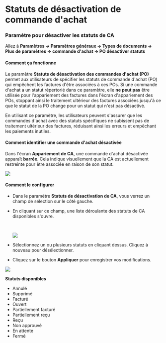 # Statuts de désactivation de commande d'achat

### **Paramètre pour désactiver les statuts de CA**

Allez à **Paramètres → Paramètres généraux → Types de documents → Plus de paramètres → commande d'achat → PO désactiver statuts**

#### **Comment ça fonctionne**

Le paramètre **Statuts de désactivation des commandes d'achat (PO)** permet aux utilisateurs de spécifier les statuts de commande d'achat (PO) qui empêchent les factures d'être associées à ces POs. Si une commande d'achat a un statut répertorié dans ce paramètre, elle **ne peut pas** être utilisée pour l'appariement des factures dans l'écran d'appariement des POs, stoppant ainsi le traitement ultérieur des factures associées jusqu'à ce que le statut de la PO change pour un statut qui n'est pas désactivé.

En utilisant ce paramètre, les utilisateurs peuvent s'assurer que les commandes d'achat avec des statuts spécifiques ne subissent pas de traitement ultérieur des factures, réduisant ainsi les erreurs et empêchant les paiements inutiles.

#### **Comment identifier une commande d'achat désactivée**

Dans l'écran **Appariement de CA**, une commande d'achat désactivée apparaît **barrée**. Cela indique visuellement que la CA est actuellement restreinte pour être associée en raison de son statut.

![](https://files.gitbook.com/v0/b/gitbook-x-prod.appspot.com/o/spaces%2FT2n2w4uDCJvv7CJ5zrdk%2Fuploads%2FDbA2CsBn6twgp5BrSvgV%2Fimage.png?alt=media\&token=211bd6a2-4136-4ea0-85cf-e17f428fa0da)

#### **Comment le configurer**

* Dans le paramètre **Statuts de désactivation de CA**, vous verrez un champ de sélection sur le côté gauche.
*   En cliquant sur ce champ, une liste déroulante des statuts de CA disponibles s'ouvre.

    ​

    ![](https://files.gitbook.com/v0/b/gitbook-x-prod.appspot.com/o/spaces%2FT2n2w4uDCJvv7CJ5zrdk%2Fuploads%2FgvmAKBrVLXhDwKe7RIBe%2Fimage.png?alt=media\&token=0f98186b-3f50-483c-8465-a75972e9386a)
* Sélectionnez un ou plusieurs statuts en cliquant dessus. Cliquez à nouveau pour désélectionner.
* Cliquez sur le bouton **Appliquer** pour enregistrer vos modifications.

![](https://files.gitbook.com/v0/b/gitbook-x-prod.appspot.com/o/spaces%2FT2n2w4uDCJvv7CJ5zrdk%2Fuploads%2F5FCyl2giTsZeu8487ai9%2Fimage.png?alt=media\&token=5e7c0ee4-1629-44e0-a4c5-056d7efa320f)

**Statuts disponibles**

* Annulé
* Supprimé
* Facturé
* Ouvert
* Partiellement facturé
* Partiellement reçu
* Reçu
* Non approuvé
* En attente
* Fermé
